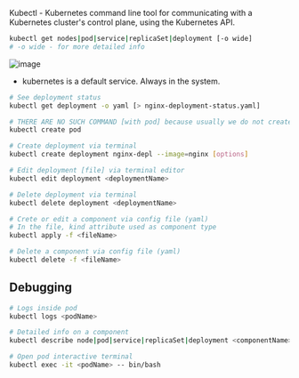 Kubectl - Kubernetes command line tool for communicating with a Kubernetes cluster's control plane, using the Kubernetes API.

```bash
kubectl get nodes|pod|service|replicaSet|deployment [-o wide]
# -o wide - for more detailed info
```
![image](https://github.com/user-attachments/assets/6c3d26d8-2152-4023-83bc-f3aa179de3e2)
- kubernetes is a default service. Always in the system.
```bash
# See deployment status
kubectl get deployment -o yaml [> nginx-deployment-status.yaml]
```
```bash
# THERE ARE NO SUCH COMMAND [with pod] because usually we do not create pods directly
kubectl create pod
```
```bash
# Create deployment via terminal
kubectl create deployment nginx-depl --image=nginx [options]
```
```bash
# Edit deployment [file] via terminal editor
kubectl edit deployment <deploymentName>
```
```bash
# Delete deployment via terminal
kubectl delete deployment <deploymentName>
```
```bash
# Crete or edit a component via config file (yaml)
# In the file, kind attribute used as component type
kubectl apply -f <fileName>
```
```bash
# Delete a component via config file (yaml)
kubectl delete -f <fileName>
```
## Debugging
```bash
# Logs inside pod
kubectl logs <podName>
```
```bash
# Detailed info on a component
kubectl describe node|pod|service|replicaSet|deployment <componentName>
```
```bash
# Open pod interactive terminal
kubectl exec -it <podName> -- bin/bash
```
